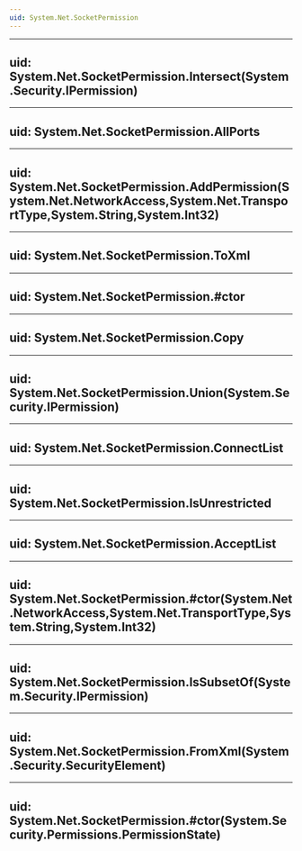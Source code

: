 ```yaml
---
uid: System.Net.SocketPermission
---
```


---
uid: System.Net.SocketPermission.Intersect(System.Security.IPermission)
---

---
uid: System.Net.SocketPermission.AllPorts
---

---
uid: System.Net.SocketPermission.AddPermission(System.Net.NetworkAccess,System.Net.TransportType,System.String,System.Int32)
---

---
uid: System.Net.SocketPermission.ToXml
---

---
uid: System.Net.SocketPermission.#ctor
---

---
uid: System.Net.SocketPermission.Copy
---

---
uid: System.Net.SocketPermission.Union(System.Security.IPermission)
---

---
uid: System.Net.SocketPermission.ConnectList
---

---
uid: System.Net.SocketPermission.IsUnrestricted
---

---
uid: System.Net.SocketPermission.AcceptList
---

---
uid: System.Net.SocketPermission.#ctor(System.Net.NetworkAccess,System.Net.TransportType,System.String,System.Int32)
---

---
uid: System.Net.SocketPermission.IsSubsetOf(System.Security.IPermission)
---

---
uid: System.Net.SocketPermission.FromXml(System.Security.SecurityElement)
---

---
uid: System.Net.SocketPermission.#ctor(System.Security.Permissions.PermissionState)
---
